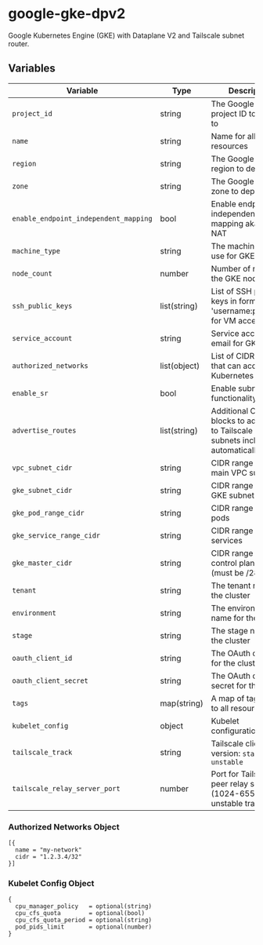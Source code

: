 # google-gke-dpv2

Google Kubernetes Engine (GKE) with Dataplane V2 and Tailscale subnet router.

## Variables

| Variable | Type | Description | Default |
|----------|------|-------------|---------|
| `project_id` | string | The Google Cloud project ID to deploy to | - |
| `name` | string | Name for all resources | - |
| `region` | string | The Google Cloud region to deploy to | - |
| `zone` | string | The Google Cloud zone to deploy to | - |
| `enable_endpoint_independent_mapping` | bool | Enable endpoint independent mapping aka easy NAT | `true` |
| `machine_type` | string | The machine type to use for GKE nodes | - |
| `node_count` | number | Number of nodes in the GKE node pool | - |
| `ssh_public_keys` | list(string) | List of SSH public keys in format 'username:publickey' for VM access | - |
| `service_account` | string | Service account email for GKE nodes | `""` |
| `authorized_networks` | list(object) | List of CIDR blocks that can access the Kubernetes API | - |
| `enable_sr` | bool | Enable subnet router functionality | - |
| `advertise_routes` | list(string) | Additional CIDR blocks to advertise to Tailscale (VPC subnets included automatically) | `[]` |
| `vpc_subnet_cidr` | string | CIDR range for the main VPC subnet | - |
| `gke_subnet_cidr` | string | CIDR range for the GKE subnet | - |
| `gke_pod_range_cidr` | string | CIDR range for GKE pods | - |
| `gke_service_range_cidr` | string | CIDR range for GKE services | - |
| `gke_master_cidr` | string | CIDR range for GKE control plane nodes (must be /28 range) | - |
| `tenant` | string | The tenant name for the cluster | `sales` |
| `environment` | string | The environment name for the cluster | `sandbox` |
| `stage` | string | The stage name for the cluster | `test` |
| `oauth_client_id` | string | The OAuth client ID for the cluster | - |
| `oauth_client_secret` | string | The OAuth client secret for the cluster | - |
| `tags` | map(string) | A map of tags to add to all resources | - |
| `kubelet_config` | object | Kubelet configuration options | `{}` |
| `tailscale_track` | string | Tailscale client version: `stable` or `unstable` | `stable` |
| `tailscale_relay_server_port` | number | Port for Tailscale peer relay server (1024-65535, unstable track only) | `null` |

### Authorized Networks Object

```
[{
  name = "my-network"
  cidr = "1.2.3.4/32"
}]
```

### Kubelet Config Object

```
{
  cpu_manager_policy   = optional(string)
  cpu_cfs_quota        = optional(bool)
  cpu_cfs_quota_period = optional(string)
  pod_pids_limit       = optional(number)
}
```